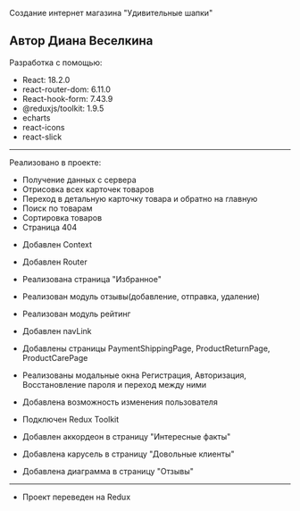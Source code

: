 Создание интернет магазина "Удивительные шапки"

## Автор Диана Веселкина

Разработка с помощью:

- React: 18.2.0
- react-router-dom: 6.11.0
- React-hook-form: 7.43.9
- @reduxjs/toolkit: 1.9.5
- echarts
- react-icons
- react-slick

---

Реализовано в проекте:

- Получение данных с сервера
- Отрисовка всех карточек товаров
- Переход в детальную карточку товара и обратно на главную
- Поиск по товарам
- Сортировка товаров
- Страница 404

* Добавлен Context
* Добавлен Router
* Реализована страница "Избранное"
* Реализован модуль отзывы(добавление, отправка, удаление)
* Реализован модуль рейтинг
* Добавлен navLink
* Добавлены страницы PaymentShippingPage, ProductReturnPage, ProductCarePage
* Реализованы модальные окна Регистрация, Авторизация, Восстановление пароля и переход между ними

* Добавлена возможность изменения пользователя
* Подключен Redux Toolkit
* Добавлен аккордеон в страницу "Интересные факты"
* Добавлена карусель в страницу "Довольные клиенты"
* Добавлена диаграмма в страницу "Отзывы"

---

- Проект переведен на Redux
